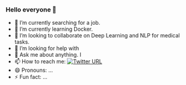 ### Hello everyone 👋 

<!--
**pachecon/pachecon** is a ✨ _special_ ✨ repository because its `README.md` (this file) appears on your GitHub profile.
-->
- 🔭 I’m currently searching for a job.
- 🌱 I’m currently learning Docker.
- 👯 I’m looking to collaborate on Deep Learning and NLP for medical tasks.
- 🤔 I’m looking for help with 
- 💬 Ask me about anything. I
- 📫 How to reach me: [![Twitter URL](https://img.shields.io/twitter/url/https/twitter.com/arlettepachecon.svg?style=social&label=Follow%20arlettepachecon)](https://twitter.com/arlettepachecon)
- 😄 Pronouns: ...
- ⚡ Fun fact: ...

